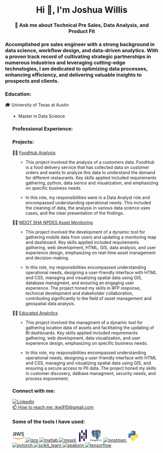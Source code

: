 <h1 align="center">Hi 👋, I'm Joshua Willis</h1>

<h3 align="center">💬 Ask me about Technical Pre Sales, Data Analysis, and Product Fit</h3>

<h3>Accomplished pre sales engineer with a strong background in data science, workflow design, and data-driven analytics. With a proven track record of cultivating strategic partnerships in numerous industries and leveraging cutting-edge technologies, I am dedicated to optimizing data processes, enhancing efficiency, and delivering valuable insights to prospects and clients.</h3>

<h3 align="left">Education:</h3>

<p>🎓 <a>University of Texas at Austin</a> </p> 
<ul>
    <li style="margin-left: 20px;">Master in Data Science</li>


<h3 align="left">Professional Experience:</h3>



<h3 align="left">Projects:</h3>


<p>👨‍💻 <a href="FoodHub Analysis">FoodHub Analysis</a> </p> 
<ul>
    <li style="margin-left: 20px;">This project involved the analysis of a customers data. FoodHub is a food delivery service that has collected data on customer orders and wants to analyze this data to understand the demand for different restaurants. Key skills applied included requirements gathering, python, data sience and visualization, and emphasizing on specific business needs.
    </li>
</ul>
<ul>
    <li style="margin-left: 20px;">In this role, my responsibilities were in a Data Analyst role and encompassed understanding operational needs. This included the cleaning of data, the analysis in various data science uses cases, and the clear presentation of the findings.</li>
</ul>

<p>👨‍💻 <a href="https://maryland.maps.arcgis.com/apps/webappviewer/index.html?id=4c36b512a0884a1388723ed5fa1f847c">MDOT SHA NPDES Asset Monitoring</a> </p> 
<ul>
    <li style="margin-left: 20px;">This project involved the development of a dynamic tool for gathering mobile data from users and updating a monitoring map and dashboard. Key skills applied included requirements gathering, web development, HTML, GIS, data analysis, and user experience design, emphasizing on real-time asset management and decision-making.
    </li>
</ul>
<ul>
    <li style="margin-left: 20px;">In this role, my responsibilities encompassed understanding operational needs, designing a user-friendly interface with HTML and CSS, managing and visualizing spatial data using GIS, database managment, and ensuring an engaging user experience. The project honed my skills in RFP response, technical development and stakeholder collaboration, contributing significantly to the field of asset management and geospatial data analysis.</li>
</ul>

<p>👨‍💻 <a href="https://www.educatedanalytics.com/?pgid=lbom3e3i-3a9aad23-ce2f-4a6c-9153-b7e52546fce0">Educated Analytics</a> </p> 
<ul>
    <li style="margin-left: 20px;">This project involved the managment of a dynamic tool for gathering location data of assets and facilitating the updating of BI dashboards. Key skills applied included requirements gathering, web development, data visualization, and user experience design, emphasizing on specific business needs.
    </li>
</ul>
<ul>
    <li style="margin-left: 20px;">In this role, my responsibilities encompassed understanding operational needs, designing a user-friendly interface with HTML and CSS, managing and visualizing spatial data using GIS, and ensuring a secure access to PII data. The project honed my skills in customer discovery, datbase managment, security needs, and process impovement.</li>
</ul>







<div class="connect-with-me">
  <h3 align="left">Connect with me:</h3>

  <div class="linkedin-link">
    <a href="https://linkedin.com/in/https://www.linkedin.com/in/joshua-k-willis/" target="blank">
      <img src="https://raw.githubusercontent.com/rahuldkjain/github-profile-readme-generator/master/src/images/icons/Social/linked-in-alt.svg" alt="LinkedIn" height="30" width="40">
    </a>
  </div>

  <div class="email-link">
    <a href="mailto:jkw910@gmail.com" target="_blank">
      <span> 📫 How to reach me:</span> jkw910@gmail.com
    </a>
  </div>
</div>




<h3 align="left">Some of the tools I have used:</h3>
<p align="left"> <a href="https://aws.amazon.com" target="_blank" rel="noreferrer"> <img src="https://raw.githubusercontent.com/devicons/devicon/master/icons/amazonwebservices/amazonwebservices-original-wordmark.svg" alt="aws" width="40" height="40"/> </a> <a href="https://cloud.google.com" target="_blank" rel="noreferrer"> <img src="https://www.vectorlogo.zone/logos/google_cloud/google_cloud-icon.svg" alt="gcp" width="40" height="40"/> </a> <a href="https://www.mathworks.com/" target="_blank" rel="noreferrer"> <img src="https://upload.wikimedia.org/wikipedia/commons/2/21/Matlab_Logo.png" alt="matlab" width="40" height="40"/> </a> <a href="https://www.microsoft.com/en-us/sql-server" target="_blank" rel="noreferrer"> <img src="https://www.svgrepo.com/show/303229/microsoft-sql-server-logo.svg" alt="mssql" width="40" height="40"/> </a> <a href="https://pandas.pydata.org/" target="_blank" rel="noreferrer"> <img src="https://raw.githubusercontent.com/devicons/devicon/2ae2a900d2f041da66e950e4d48052658d850630/icons/pandas/pandas-original.svg" alt="pandas" width="40" height="40"/> </a> <a href="https://www.postgresql.org" target="_blank" rel="noreferrer"> <img src="https://raw.githubusercontent.com/devicons/devicon/master/icons/postgresql/postgresql-original-wordmark.svg" alt="postgresql" width="40" height="40"/> </a> <a href="https://postman.com" target="_blank" rel="noreferrer"> <img src="https://www.vectorlogo.zone/logos/getpostman/getpostman-icon.svg" alt="postman" width="40" height="40"/> </a> <a href="https://www.python.org" target="_blank" rel="noreferrer"> <img src="https://raw.githubusercontent.com/devicons/devicon/master/icons/python/python-original.svg" alt="python" width="40" height="40"/> </a> <a href="https://pytorch.org/" target="_blank" rel="noreferrer"> <img src="https://www.vectorlogo.zone/logos/pytorch/pytorch-icon.svg" alt="pytorch" width="40" height="40"/> </a> <a href="https://scikit-learn.org/" target="_blank" rel="noreferrer"> <img src="https://upload.wikimedia.org/wikipedia/commons/0/05/Scikit_learn_logo_small.svg" alt="scikit_learn" width="40" height="40"/> </a> <a href="https://seaborn.pydata.org/" target="_blank" rel="noreferrer"> <img src="https://seaborn.pydata.org/_images/logo-mark-lightbg.svg" alt="seaborn" width="40" height="40"/> </a> <a href="https://www.tensorflow.org" target="_blank" rel="noreferrer"> <img src="https://www.vectorlogo.zone/logos/tensorflow/tensorflow-icon.svg" alt="tensorflow" width="40" height="40"/> </a> </p>

